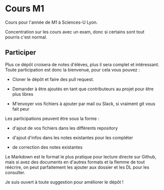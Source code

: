 # Cours M1

Cours pour l'année de M1 à Sciences-U Lyon.

Concentration sur les cours avec un exam, donc si certains sont tout pourris c'est normal.

## Participer

Plus ce dépôt croisera de notes d'élèves, plus il sera complet et intéressant. Toute participation est donc la bienvenue, pour cela vous pouvez :

- Cloner le dépôt et faire des pull request.

- Demander à être ajoutés en tant que contributeurs au projet pour être plus libres

- M'envoyer vos fichiers à ajouter par mail ou Slack, si vraiment git vous fait peur



Les participations peuvent être sous la forme :

- d'ajout de vos fichiers dans les différents repository

-  d'ajout d'infos dans les notes existantes pour les compléter

- de correction des notes existantes

Le Markdown est le format le plus pratique pour lecture directe sur Github, mais si avez des documents en d'autres formats et la flemme de tout réécrire, on peut parfaitement les ajouter aux dossier et les DL pour les consulter.



Je suis ouvert à toute suggestion pour améliorer le dépôt !
